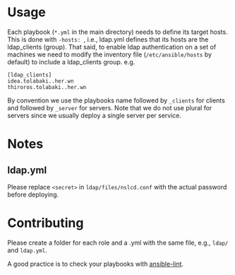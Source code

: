 # Usage

Each playbook (`*.yml` in the main directory) needs to define its
target hosts.  This is done with `-hosts: `, i.e., ldap.yml defines
that its hosts are the ldap_clients (group).  That said, to enable
ldap authentication on a set of machines we need to modify the
inventory file (`/etc/ansible/hosts` by default) to include a
ldap_clients group. e.g.

```
[ldap_clients]
idea.tolabaki..her.wn
thiroros.tolabaki..her.wn
```

By convention we use the playbooks name followed by `_clients` for
clients and followed by `_server` for servers.  Note that we do not
use plural for servers since we usually deploy a single server per
service.

# Notes

## ldap.yml

Please replace `<secret>` in `ldap/files/nslcd.conf` with the actual
password before deploying.

# Contributing

Please create a folder for each role and a .yml with the same file,
e.g., `ldap/` and `ldap.yml`.

A good practice is to check your playbooks with
[ansible-lint](https://github.com/willthames/ansible-lint).
